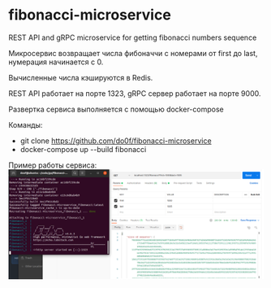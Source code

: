 # fibonacci-microservice
REST API and gRPC microservice for getting fibonacci numbers sequence

Микросервис возвращает числа фибоначчи с номерами от first до last, нумерация начинается с 0.

Вычисленные числа кэшируются в Redis.

REST API работает на порте 1323,
gRPC сервер работает на порте 9000.

Развертка сервиса выполняется с помощью docker-compose

Команды:
- git clone https://github.com/do0f/fibonacci-microservice
- docker-compose up --build fibonacci

Пример работы сервиса:
![Пример](https://github.com/do0f/fibonacci-microservice/blob/main/example.png)
